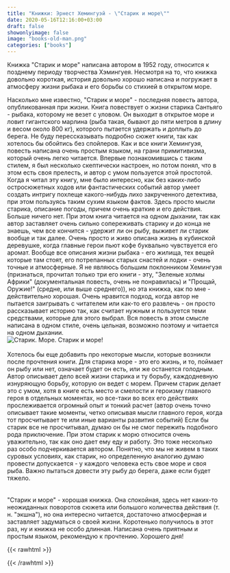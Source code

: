 ```yaml
---
title: "Книжки: Эрнест Хемингуэй - \"Старик и море\""
date: 2020-05-16T12:16:00+03:00
draft: false
showonlyimage: false
image: "books-old-man.png"
categories: ["books"]
---
```

Книжка "Старик и море" написана автором в 1952 году, относится к позднему периоду творчества Хэмингуея. Несмотря на то, что книжка довольно короткая, история довольно хорошо написана и погружает в атмосферу жизни рыбака и его борьбы со стихией в открытом море.
<!--more-->
Насколько мне известно, "Старик и море" - последняя повесть автора, опубликованная при жизни. Книга повествует о жизни старика Сантьяго - рыбака, которому не везет с уловом. Он выходит в открытое море и ловит гигантского марлина (рыба такая, бывают до пяти метров в длину и весом около 800 кг), которого пытается удержать и доплыть до берега. Не буду перессказывать подробно сюжет книги, так как хотелось бы обойтись без спойлеров. Как и все книги Хемингуэя, повесть написана очень простым языком, на грани примитивизма, который очень легко читается. Впервые познакомившись с таким стилем, я был несколько скептически настроен, но потом понял, что в этом есть своя прелесть, и автор с умом пользуется этой простотой. Когда я читал эту книгу, мне было интересно, как без каких-либо остросюжетных ходов или фантастических событий автор умеет создать интригу похлеще какого-нибудь лихо закрученного детектива, при этом пользуясь таким сухим языком фактов. Здесь просто мысли старика, описание погоды, причем очень краткие и его действия. Больше ничего нет. При этом книга читается на одном дыхании, так как автор заставляет очень сильно сопереживать старику и до конца не знаешь, чем все кончится - удержит ли он рыбу, выживет ли старик вообще и так далее. Очень просто и живо описана жизнь в кубинской деревушке, когда главные герои пьют кофе буквально чувствуется его аромат. Вообще все описания жизни рыбака - его жилища, тех вещей которые там стоят, его потрепанных старых снастей и лодки - очень точные и атмосферные. Я не являюсь большим поклонником Хемингуэя (признаться, прочитал только три его книги - эту, "Зеленые холмы Африки" (документальная повесть, очень не понравилась) и "Прощай, Оружие!" (средне, или выше среднего)), но эта книжка, как по мне - действительно хорошая. Очень нравится подход, когда автор не пытается заигрывать с читателем или как-то его развлечь - он просто рассказывает историю так, как считает нужным и пользуется теми средствами, которые для этого выбрал. Вся повесть в этом смысле написана в одном стиле, очень цельная, возможно поэтому и читается на одном дыхании.
</br> 
![Старик. Море. Старик и море!](/books-old-man2.jpg)
</br>   
Хотелось бы еще добавить про некоторые мысли, которые возникли после прочтения книги. Для старика море - это его жизнь, и то, поймает он рыбу или нет, означает будет он есть, или же останется голодным. Автор описывает дело всей жизни старика и ту борьбу, каждодневную изнуряющую борьбу, которую он ведет с морем. Причем старик делает это с умом, хотя в книге есть место и смелости и героизму главного героя в отдельных моментах, но все-таки во всех его действиях прослеживается огромный опыт и тонкий расчет (автор очень точно описывает такие моменты, четко описывая мысли главного героя, когда тот просчитывает те или иные варианты развития событий) Если бы старик все не просчитывал, думаю он бы не смог пережить подобного рода приключение. При этом старик к морю относится очень уважительно, так как оно дает ему еду и работу. Это тоже несколько раз особо подчеркивается автором. Понятно, что мы не живем в таких суровых условиях, как старик, но определенную аналогию думаю провести допускается - у каждого человека есть свое море и своя рыба. Важно пытаться довести эту рыбу до берега, даже если будет тяжело.  
</br>  
"Старик и море" - хорошая книжка. Она спокойная, здесь нет каких-то неожиданных поворотов сюжета или большого количества действия (т. н. "экшна"), но она интересно читается, достаточно атмосферная и заставляет задуматься о своей жизни. Коротенько получилось в этот раз, ну и книжка не особо длинная. Написана очень приятным и простым языком, рекомендую к прочтению. Хорошего дня!

{{< rawhtml >}}
<div id="graphcomment"></div>
<script type="text/javascript">

  window.gc_params = {
    graphcomment_id: 'https-psyhut-ru',

    // if your website has a fixed header, indicate it's height in pixels
    fixed_header_height: 0,
  };
  
  (function() {
    var gc = document.createElement('script'); gc.type = 'text/javascript'; gc.async = true;
    gc.src = 'https://graphcomment.com/js/integration.js?' + Math.round(Math.random() * 1e8);
    (document.getElementsByTagName('head')[0] || document.getElementsByTagName('body')[0]).appendChild(gc);
  })();

</script>
{{< /rawhtml >}}